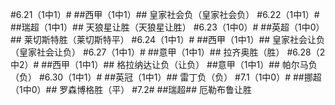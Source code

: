 ﻿#6.21（1中1）#
##西甲（1中1）##
皇家社会负（皇家社会负）
#6.22（1中1）#
##瑞超（1中1）##
天狼星让胜（天狼星让胜）
#6.23（1中0）#
##英超（1中0）##
莱切斯特胜（莱切斯特平）
#6.24（1中1）#
##西甲（1中1）##
皇家社会让负（皇家社会让负）
#6.27（1中1）#
##意甲（1中1）##
拉齐奥胜（胜）
#6.28（2中2）#
##西甲（1中1）##
格拉纳达让负（让负）
##意甲（1中1）##
帕尔马负（负）
#6.30（1中1）#
##英冠（1中1）##
雷丁负（负）
#7.1（1中0）#
##挪超（1中0）##
罗森博格胜（平）
#7.2#
##瑞超##
厄勒布鲁让胜